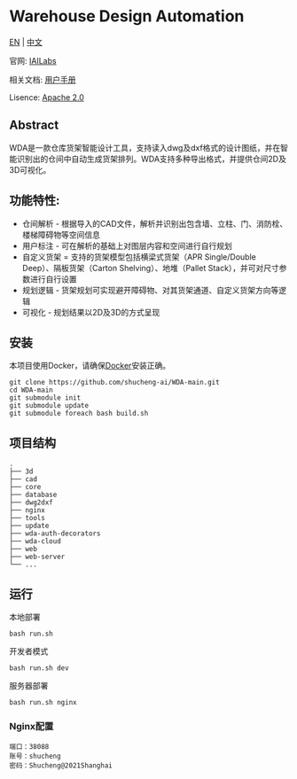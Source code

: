 # Warehouse Design Automation
[EN](https://github.com/shucheng-ai/WDA-main/blob/main/README.md) | [中文](https://github.com/shucheng-ai/WDA-main/blob/main/README-zh.md)

官网: [IAILabs](http://www.iailabs.com/)

相关文档: [用户手册](http://www.iailabs.com/manual)

Lisence: [Apache 2.0](https://github.com/shucheng-ai/WDA-main/blob/main/LICENSE)

## Abstract
WDA是一款仓库货架智能设计工具，支持读入dwg及dxf格式的设计图纸，并在智能识别出的仓间中自动生成货架排列。WDA支持多种导出格式，并提供仓间2D及3D可视化。

## 功能特性:
- 仓间解析 - 根据导入的CAD文件，解析并识别出包含墙、立柱、门、消防栓、楼梯障碍物等空间信息
- 用户标注 - 可在解析的基础上对图层内容和空间进行自行规划
- 自定义货架 = 支持的货架模型包括横梁式货架（APR Single/Double Deep）、隔板货架（Carton Shelving）、地堆（Pallet Stack），并可对尺寸参数进行自行设置
- 规划逻辑 - 货架规划可实现避开障碍物、对其货架通道、自定义货架方向等逻辑
- 可视化 - 规划结果以2D及3D的方式呈现


## 安装
本项目使用Docker，请确保[Docker](https://docs.docker.com/get-docker/)安装正确。
```
git clone https://github.com/shucheng-ai/WDA-main.git
cd WDA-main
git submodule init
git submodule update
git submodule foreach bash build.sh
```
## 项目结构
```
.
├── 3d                    
├── cad
├── core
├── database
├── dwg2dxf
├── nginx  
├── tools
├── update
├── wda-auth-decorators      
├── wda-cloud                   
├── web                    
├── web-server                   
└── ...
```
## 运行
本地部署 
```
bash run.sh
```
开发者模式
```
bash run.sh dev
```
服务器部署 
```
bash run.sh nginx
```

### Nginx配置

```
端口：38088
账号：shucheng 
密码：Shucheng@2021Shanghai
```